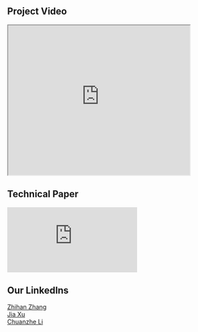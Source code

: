 ## Project Video

<iframe width="420" height="345" src="https://www.youtube.com/watch?v=KOxbO0EI4MA">
</iframe>

## Technical Paper

<embed src="https://zlxteam2020.github.io/Life-Simulator/EDD-Life%20Simulator.pdf" />

## Our LinkedIns

<a href="https://www.linkedin.com/in/zhihan-zhang-840176169/">Zhihan Zhang</a><br>
<a href="https://www.linkedin.com/in/jia-xu0602/">Jia Xu</a><br>
<a href="https://www.linkedin.com/in/chuanzhe-ashley-li-249a1416a/">Chuanzhe Li</a><br>

